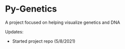# Py-Genetics
A project focused on helping visualize genetics and DNA

Updates:
- Started project repo (5/8/2021)
